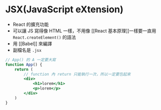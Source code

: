 # JSX(JavaScript eXtension)
- React 的擴充功能
- 可以讓 JS 寫得像 HTML 一樣，不用像 [[React 基本原理]]一樣要一直用 `React.createElement()` 的語法
- 用 [[Babel]] 來編譯 
- 副檔名是 `.jsx`

```jsx
// App() 的 A 一定要大寫
function App() {
	return (
		// function 內 return 只能執行一次，所以一定要包起來
		<div>
			<h1>lorem</h1>
			<p>lorem</p>
		</div>			
	)
}
```
